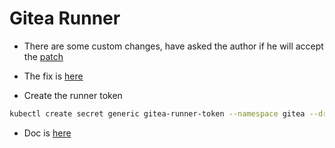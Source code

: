 # Gitea Runner

* There are some custom changes, have asked the author if he will accept the [patch](https://gitea.com/vquie/act_runner-helm/issues/2)

* The fix is [here](https://gitlab.enableit.dk/kubernetes/k8id/-/merge_requests/940)

* Create the runner token

```sh
kubectl create secret generic gitea-runner-token --namespace gitea --dry-run=client --from-literal=act-runner-token='lolmyrunnertoken' -o yaml | kubeseal --controller-namespace system --controller-name sealed-secrets -o yaml
```

* Doc is [here](https://gitea.com/gitea/act_runner)
